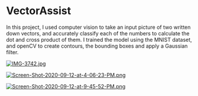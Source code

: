 # VectorAssist
In this project, I used computer vision to take an input picture of two written down vectors, and accurately classify each of the numbers to calculate the dot and cross product of them. I trained the model using the MNIST dataset, and openCV to create contours, the bounding boxes and apply a Gaussian filter.

[![IMG-3742.jpg](https://i.postimg.cc/ZYdbMT7f/IMG-3742.jpg)](https://postimg.cc/BtJf8GGD)

[![Screen-Shot-2020-09-12-at-4-06-23-PM.png](https://i.postimg.cc/q71VzFm6/Screen-Shot-2020-09-12-at-4-06-23-PM.png)](https://postimg.cc/jWnk1MYR)

[![Screen-Shot-2020-09-12-at-9-45-52-PM.png](https://i.postimg.cc/8CYGZ3hQ/Screen-Shot-2020-09-12-at-9-45-52-PM.png)](https://postimg.cc/94ysML8J)
